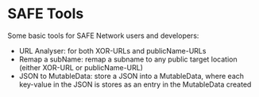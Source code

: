 # SAFE Tools

Some basic tools for SAFE Network users and developers:
- URL Analyser: for both XOR-URLs and publicName-URLs
- Remap a subName: remap a subname to any public target location (either XOR-URL or publicName-URL)
- JSON to MutableData: store a JSON into a MutableData, where each key-value in the JSON is stores as an entry in the MutableData created
